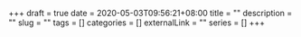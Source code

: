+++ 
draft = true
date = 2020-05-03T09:56:21+08:00
title = ""
description = ""
slug = "" 
tags = []
categories = []
externalLink = ""
series = []
+++
